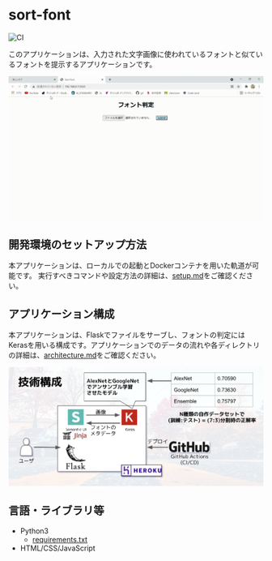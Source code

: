 # sort-font
![CI](https://github.com/sort-font/webpage/workflows/CI/badge.svg)

このアプリケーションは、入力された文字画像に使われているフォントと似ているフォントを提示するアプリケーションです。

![demo.gif](./docs/demo.gif)

## 開発環境のセットアップ方法
本アプリケーションは、ローカルでの起動とDockerコンテナを用いた軌道が可能です。
実行すべきコマンドや設定方法の詳細は、[setup.md](./docs/setup.md)をご確認ください。

## アプリケーション構成
本アプリケーションは、Flaskでファイルをサーブし、フォントの判定にはKerasを用いる構成です。アプリケーションでのデータの流れや各ディレクトリの詳細は、[architecture.md](./docs/architecture.md)をご確認ください。

![architecture.png](./docs/architecture.png)

## 言語・ライブラリ等
- Python3
  - [requirements.txt](./requirements.txt)
- HTML/CSS/JavaScript